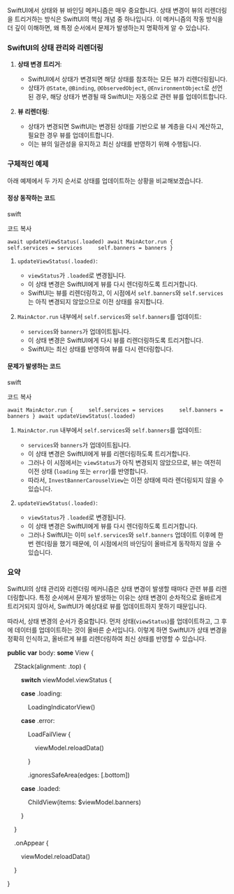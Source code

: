 
SwiftUI에서 상태와 뷰 바인딩 메커니즘은 매우 중요합니다. 상태 변경이 뷰의 리렌더링을 트리거하는 방식은 SwiftUI의 핵심 개념 중 하나입니다. 이 메커니즘의 작동 방식을 더 깊이 이해하면, 왜 특정 순서에서 문제가 발생하는지 명확하게 알 수 있습니다.

### SwiftUI의 상태 관리와 리렌더링

1. **상태 변경 트리거**:
    
    - SwiftUI에서 상태가 변경되면 해당 상태를 참조하는 모든 뷰가 리렌더링됩니다.
    - 상태가 `@State`, `@Binding`, `@ObservedObject`, `@EnvironmentObject`로 선언된 경우, 해당 상태가 변경될 때 SwiftUI는 자동으로 관련 뷰를 업데이트합니다.
2. **뷰 리렌더링**:
    
    - 상태가 변경되면 SwiftUI는 변경된 상태를 기반으로 뷰 계층을 다시 계산하고, 필요한 경우 뷰를 업데이트합니다.
    - 이는 뷰의 일관성을 유지하고 최신 상태를 반영하기 위해 수행됩니다.

### 구체적인 예제

아래 예제에서 두 가지 순서로 상태를 업데이트하는 상황을 비교해보겠습니다.

#### 정상 동작하는 코드

swift

코드 복사

`await updateViewStatus(.loaded) await MainActor.run {     self.services = services     self.banners = banners }`

1. `updateViewStatus(.loaded)`:
    
    - `viewStatus`가 `.loaded`로 변경됩니다.
    - 이 상태 변경은 SwiftUI에게 뷰를 다시 렌더링하도록 트리거합니다.
    - SwiftUI는 뷰를 리렌더링하고, 이 시점에서 `self.banners`와 `self.services`는 아직 변경되지 않았으므로 이전 상태를 유지합니다.
2. `MainActor.run` 내부에서 `self.services`와 `self.banners`를 업데이트:
    
    - `services`와 `banners`가 업데이트됩니다.
    - 이 상태 변경은 SwiftUI에게 다시 뷰를 리렌더링하도록 트리거합니다.
    - SwiftUI는 최신 상태를 반영하여 뷰를 다시 렌더링합니다.

#### 문제가 발생하는 코드

swift

코드 복사

`await MainActor.run {     self.services = services     self.banners = banners } await updateViewStatus(.loaded)`

1. `MainActor.run` 내부에서 `self.services`와 `self.banners`를 업데이트:
    
    - `services`와 `banners`가 업데이트됩니다.
    - 이 상태 변경은 SwiftUI에게 뷰를 리렌더링하도록 트리거합니다.
    - 그러나 이 시점에서는 `viewStatus`가 아직 변경되지 않았으므로, 뷰는 여전히 이전 상태 (`loading` 또는 `error`)를 반영합니다.
    - 따라서, `InvestBannerCarouselView`는 이전 상태에 따라 렌더링되지 않을 수 있습니다.
2. `updateViewStatus(.loaded)`:
    
    - `viewStatus`가 `.loaded`로 변경됩니다.
    - 이 상태 변경은 SwiftUI에게 뷰를 다시 렌더링하도록 트리거합니다.
    - 그러나 SwiftUI는 이미 `self.services`와 `self.banners` 업데이트 이후에 한 번 렌더링을 했기 때문에, 이 시점에서의 바인딩이 올바르게 동작하지 않을 수 있습니다.

### 요약

SwiftUI의 상태 관리와 리렌더링 메커니즘은 상태 변경이 발생할 때마다 관련 뷰를 리렌더링합니다. 특정 순서에서 문제가 발생하는 이유는 상태 변경이 순차적으로 올바르게 트리거되지 않아서, SwiftUI가 예상대로 뷰를 업데이트하지 못하기 때문입니다.

따라서, 상태 변경의 순서가 중요합니다. 먼저 상태(`viewStatus`)를 업데이트하고, 그 후에 데이터를 업데이트하는 것이 올바른 순서입니다. 이렇게 하면 SwiftUI가 상태 변경을 정확히 인식하고, 올바르게 뷰를 리렌더링하여 최신 상태를 반영할 수 있습니다.



**public** **var** body: **some** View {

    ZStack(alignment: .top) {

        **switch** viewModel.viewStatus {

        **case** .loading:

            LoadingIndicatorView()

        **case** .error:

            LoadFailView {

                viewModel.reloadData()

            }

            .ignoresSafeArea(edges: [.bottom])

        **case** .loaded:

            ChildView(items: $viewModel.banners)

        }

    }

    .onAppear {

        viewModel.reloadData()

    }

}
